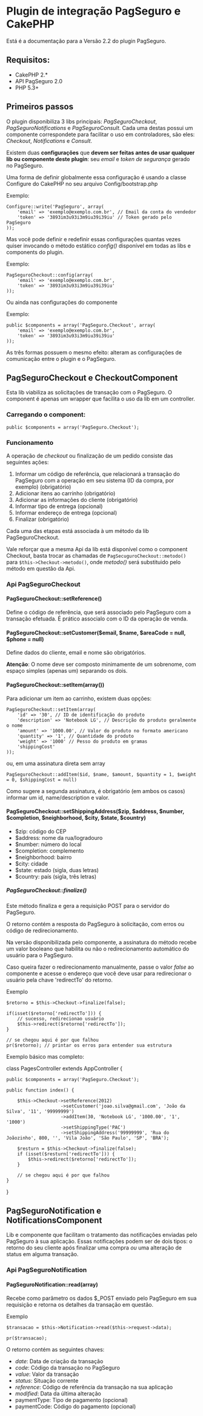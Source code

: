 Plugin de integração PagSeguro e CakePHP
========================================

Está é a documentação para a Versão 2.2 do plugin PagSeguro.

Requisitos:
-----------

+ CakePHP 2.*
+ API PagSeguro 2.0
+ PHP 5.3+

Primeiros passos
----------------

O plugin disponibiliza 3 libs principais: *PagSeguroCheckout*, *PagSeguroNotifications* e *PagSeguroConsult*.
Cada uma destas possui um componente correspondete para facilitar o uso em controladores, são eles: *Checkout*, *Notifications*
e *Consult*.

Existem duas **configurações** que **devem ser feitas antes de usar qualquer lib ou componente deste plugin**: seu *email* e *token de segurança*
gerado no PagSeguro.

Uma forma de definir globalmente essa configuração é usando a classe Configure do CakePHP no seu arquivo Config/bootstrap.php

Exemplo:

	Configure::write('PagSeguro', array(
		'email' => 'exemplo@exemplo.com.br', // Email da conta do vendedor
		'token' => '3893im3u93i3m9iu39i39iu' // Token gerado pelo PagSeguro
	));

Mas você pode definir e redefinir essas configurações quantas vezes quiser invocando o método
estático *config()* disponível em todas as libs e components do plugin.

Exemplo:

	PagSeguroCheckout::config(array(
		'email' => 'exemplo@exemplo.com.br',
		'token' => '3893im3u93i3m9iu39i39iu'
	));

Ou ainda nas configurações do componente

Exemplo:

	public $components = array('PagSeguro.Checkout', array(
		'email' => 'exemplo@exemplo.com.br',
		'token' => '3893im3u93i3m9iu39i39iu'
	));

As três formas possuem o mesmo efeito: alteram as configurações de comunicação entre o plugin e
o PagSeguro.

PagSeguroCheckout e CheckoutComponent
-----------------

Esta lib viabiliza as solicitações de transação com o PagSeguro. O component
é apenas um wrapper que facilita o uso da lib em um controller.

### Carregando o component:

	public $components = array('PagSeguro.Checkout');

### Funcionamento

A operação de *checkout* ou finalização de um pedido consiste das seguintes ações:

1. Informar um código de referência, que relacionará a transação do PagSeguro com a operação em seu sistema (ID da compra, por exemplo) (obrigatório)
2. Adicionar itens ao carrinho (obrigatório)
3. Adicionar as informações do cliente (obrigatório)
4. Informar tipo de entrega (opcional)
5. Informar endereço de entrega (opcional)
6. Finalizar (obrigatório)

Cada uma das etapas está associada à um método da lib PagSeguroCheckout.

Vale reforçar que a mesma Api da lib está disponível como o component Checkout, basta trocar as chamadas
de ``PagSecuguroCheckout::metodo()`` para ``$this->Checkout->metodo()``, onde *metodo()* será substituido
pelo método em questão da Api.

### Api PagSeguroCheckout

#### PagSeguroCheckout::setReference()

Define o código de referência, que será associado pelo PagSeguro com a transação efetuada.
É prático associalo com o ID da operação de venda.

#### PagSeguroCheckout::setCustomer($email, $name, $areaCode = null, $phone = null)

Define dados do cliente, email e nome são obrigatórios.

**Atenção**: O nome deve ser composto minimamente de um sobrenome, com espaço simples (apenas um)
separando os dois.

#### PagSeguroCheckout::setItem(array())

Para adicionar um item ao carrinho, existem duas opções:

	PagSeguroCheckout::setItem(array(
		'id' => '30', // ID de identificação do produto
		'description' => 'Notebook LG', // Descrição do produto geralmente o nome
		'amount' => '1000.00', // Valor do produto no formato americano
		'quantity' => '1', // Quantidade do produto
		'weight' => '1000' // Pesso do produto em gramas
		'shippingCost'
	));

ou, em uma assinatura direta sem array

	PagSeguroCheckout::addItem($id, $name, $amount, $quantity = 1, $weight = 0, $shippingCost = null)

Como sugere a segunda assinatura, é obrigatório (em ambos os casos) informar um id, name/description e valor.

#### PagSeguroCheckout::setShippingAddress($zip, $address, $number, $completion, $neighborhood, $city, $state, $country)

* $zip: código do CEP
* $address: nome da rua/logradouro
* $number: número do local
* $completion: complemento
* $neighborhood: bairro
* $city: cidade
* $state: estado (sigla, duas letras)
* $country: país (sigla, três letras)


##### PagSeguroCheckout::finalize()

Este método finaliza e gera a requisição POST para o servidor do PagSeguro.

O retorno contém a resposta do PagSeguro à solicitação, com erros ou código de redirecionamento.

Na versão disponibilizada pelo componente, a assinatura do método recebe um valor
booleano que habilita ou não o redirecionamento automático do usuário para o PagSeguro.

Caso queira fazer o redirecionamento manualmente, passe o valor *false* ao componente
e acesse o endereço que você deve usar para redirecionar o usuário pela chave 'redirectTo'
do retorno.

Exemplo

	$retorno = $this->Checkout->finalize(false);

	if(isset($retorno['redirectTo'])) {
		// sucesso, redirecionao usuário
		$this->redirect($retorno['redirectTo']);
	}

	// se chegou aqui é por que falhou
	pr($retorno); // printar os erros para entender sua estrutura



Exemplo básico mas completo:

class PagesController extends AppController {

	public $components = array('PagSeguro.Checkout');

	public function index() {

		$this->Checkout->setReference(2012)
						->setCustomer('joao.silva@gmail.com', 'João da Silva', '11', '99999999')
						->addItem(30, 'Notebook LG', '1000.00', '1', '1000')
						->setShippingType('PAC')
						->setShippingAddress('99999999', 'Rua do Joãozinho', 800, '', 'Vila João', 'São Paulo', 'SP', 'BRA');

		$resturn = $this->Checkout->finalize(false);
		if (isset($resturn['redirectTo'])) {
			$this->redirect($retorno['redirectTo']);
		}

		// se chegou aqui é por que falhou
	}
}


PagSeguroNotification e NotificationsComponent
-----------------------------------------------

Lib e componente que facilitam o tratamento das notificações enviadas pelo PagSeguro à
sua aplicação. Essas notificações podem ser de dois tipos: o retorno do seu cliente após
finalizar uma compra *ou* uma alteração de status em alguma transação.

### Api PagSeguroNotification

#### PagSeguroNotification::read(array)

Recebe como parâmetro os dados $_POST enviado pelo PagSeguro em sua
requisição e retorna os detalhes da transação em questão.

Exemplo

	$transacao = $this->Notification->read($this->request->data);

	pr($transacao);

O retorno contém as seguintes chaves:

* *date*: Data de criação da transação
* *code*: Código da transação no PagSeguro
* *value*: Valor da transação
* *status*: Situação corrente
* *reference*: Código de referência da transação na sua aplicação
* *modified*: Data da última alteração
* paymentType: Tipo de pagamento (opcional)
* paymentCode: Código do pagamento (opcional)

